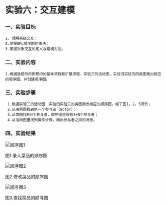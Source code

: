# 实验六：交互建模

### 一、实验目标
    1. 理解系统交互；
    2.掌握UML顺序图的画法；
    3.掌握对象交互的定义与建模方法。
    

### 二、实验内容
    1.根据选题的用例规约的基本流程和扩展流程，实验三的活动图，实验四实验五的类图画出相应的顺序图，并创建顺序图。

       
 ### 三、实验步骤
     1.根据实验三的活动图，实验四实验五的类图画出相应的顺序图，如下图1，2，3所示；
     2.从用例图找到第一个参与者（actor）；
     3.从类图找到N个参与者，顺序图应该有1+N个参与者；
     4.从活动图里找到操作步骤，画出参与者之间的消息。
     
     
     

### 四、实验结果

  ![顺序图1](./Lab6_录入菜品的顺序图.jpg)
  
  
  
  
  图1.录入菜品的顺序图
  
  
  ![顺序图2](./Lab6_修改菜品的顺序图.jpg)
  
  
  
  
  图2.修改菜品的顺序图
  
  
  
   ![顺序图3](./Lab6_查找菜品的顺序图.jpg)
   
   
   
  
  图3.查找菜品的顺寻图
